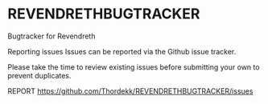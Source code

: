 # REVENDRETHBUGTRACKER
Bugtracker for Revendreth 

Reporting issues
Issues can be reported via the Github issue tracker.

Please take the time to review existing issues before submitting your own to prevent duplicates.

REPORT https://github.com/Thordekk/REVENDRETHBUGTRACKER/issues
